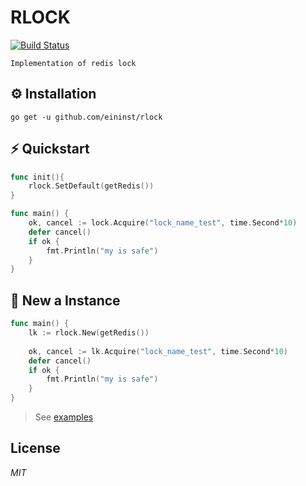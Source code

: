# RLOCK

[![Build Status](https://travis-ci.org/ivpusic/grpool.svg?branch=master)](https://github.com/infinitasx/easi-go-aws)

`Implementation of redis lock`

## ⚙️ Installation

```text
go get -u github.com/eininst/rlock
```

## ⚡ Quickstart

```go
func init(){
    rlock.SetDefault(getRedis())
}

func main() {
    ok, cancel := lock.Acquire("lock_name_test", time.Second*10)
    defer cancel()
    if ok {
        fmt.Println("my is safe")
    }
}
```

## 👀 New a Instance

```go
func main() {
    lk := rlock.New(getRedis())
    
    ok, cancel := lk.Acquire("lock_name_test", time.Second*10)
    defer cancel()
    if ok {
        fmt.Println("my is safe")
    }
}
```

> See [examples](/examples)

## License

*MIT*